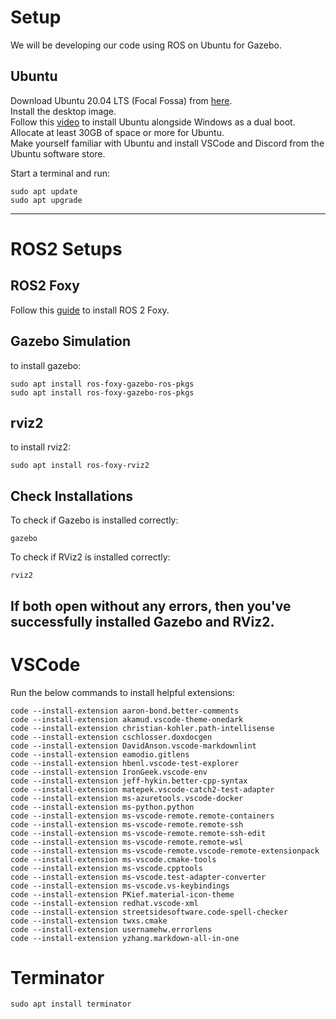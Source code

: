 # Setup
We will be developing our code using ROS on Ubuntu for Gazebo.


## Ubuntu
Download Ubuntu 20.04 LTS (Focal Fossa) from [here](https://releases.ubuntu.com/20.04/).  
Install the desktop image.  
Follow this [video](https://youtu.be/-iSAyiicyQY?si=fcQH9JyLW-xjKPko) to install Ubuntu alongside Windows as a dual boot.  
Allocate at least 30GB of space or more for Ubuntu.  
Make yourself familiar with Ubuntu and install VSCode and Discord from the Ubuntu software store.

Start a terminal and run:

	sudo apt update
	sudo apt upgrade
	
---

# ROS2 Setups
## ROS2 Foxy
Follow this [guide](https://docs.ros.org/en/foxy/Installation/Ubuntu-Install-Debians.html) to install ROS 2 Foxy.

## Gazebo Simulation
to install gazebo:

	sudo apt install ros-foxy-gazebo-ros-pkgs
	sudo apt install ros-foxy-gazebo-ros-pkgs

## rviz2
to install rviz2:

	sudo apt install ros-foxy-rviz2

## Check Installations
To check if Gazebo is installed correctly:

	gazebo
 
To check if RViz2 is installed correctly:

	rviz2
 
If both open without any errors, then you've successfully installed Gazebo and RViz2.
---

# VSCode
Run the below commands to install helpful extensions:

	code --install-extension aaron-bond.better-comments
	code --install-extension akamud.vscode-theme-onedark
	code --install-extension christian-kohler.path-intellisense
	code --install-extension cschlosser.doxdocgen
	code --install-extension DavidAnson.vscode-markdownlint
	code --install-extension eamodio.gitlens
	code --install-extension hbenl.vscode-test-explorer
	code --install-extension IronGeek.vscode-env
	code --install-extension jeff-hykin.better-cpp-syntax
	code --install-extension matepek.vscode-catch2-test-adapter
	code --install-extension ms-azuretools.vscode-docker
	code --install-extension ms-python.python
	code --install-extension ms-vscode-remote.remote-containers
	code --install-extension ms-vscode-remote.remote-ssh
	code --install-extension ms-vscode-remote.remote-ssh-edit
	code --install-extension ms-vscode-remote.remote-wsl
	code --install-extension ms-vscode-remote.vscode-remote-extensionpack
	code --install-extension ms-vscode.cmake-tools
	code --install-extension ms-vscode.cpptools
	code --install-extension ms-vscode.test-adapter-converter
	code --install-extension ms-vscode.vs-keybindings
	code --install-extension PKief.material-icon-theme
	code --install-extension redhat.vscode-xml
	code --install-extension streetsidesoftware.code-spell-checker
	code --install-extension twxs.cmake
	code --install-extension usernamehw.errorlens
	code --install-extension yzhang.markdown-all-in-one

# Terminator
	sudo apt install terminator

